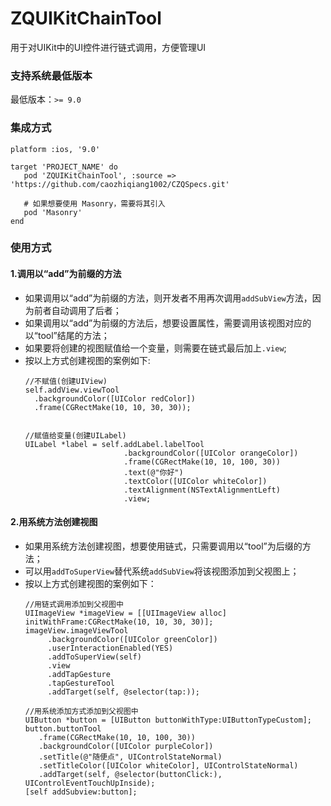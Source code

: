 # ZQUIKitChainTool
用于对UIKit中的UI控件进行链式调用，方便管理UI


### 支持系统最低版本

最低版本：`>= 9.0`

### 集成方式

```
platform :ios, '9.0'

target 'PROJECT_NAME' do
   pod 'ZQUIKitChainTool', :source => 'https://github.com/caozhiqiang1002/CZQSpecs.git'
   
   # 如果想要使用 Masonry，需要将其引入
   pod 'Masonry'
end
```

### 使用方式

#### 1.调用以“add”为前缀的方法
* 如果调用以“add”为前缀的方法，则开发者不用再次调用`addSubView`方法，因为前者自动调用了后者；
* 如果调用以“add”为前缀的方法后，想要设置属性，需要调用该视图对应的以“tool”结尾的方法；
* 如果要将创建的视图赋值给一个变量，则需要在链式最后加上`.view`;
* 按以上方式创建视图的案例如下:
  ```
  //不赋值(创建UIView)
  self.addView.viewTool
    .backgroundColor([UIColor redColor])
    .frame(CGRectMake(10, 10, 30, 30));
    
  
  //赋值给变量(创建UILabel)
  UILabel *label = self.addLabel.labelTool
                        .backgroundColor([UIColor orangeColor])
                        .frame(CGRectMake(10, 10, 100, 30))
                        .text(@"你好")
                        .textColor([UIColor whiteColor])
                        .textAlignment(NSTextAlignmentLeft)
                        .view;
  ```
  
#### 2.用系统方法创建视图
* 如果用系统方法创建视图，想要使用链式，只需要调用以“tool”为后缀的方法；
* 可以用`addToSuperView`替代系统`addSubView`将该视图添加到父视图上；
* 按以上方式创建视图的案例如下：
  ```
  //用链式调用添加到父视图中
  UIImageView *imageView = [[UIImageView alloc] initWithFrame:CGRectMake(10, 10, 30, 30)];
  imageView.imageViewTool
       .backgroundColor([UIColor greenColor])
       .userInteractionEnabled(YES)
       .addToSuperView(self)
       .view
       .addTapGesture
       .tapGestureTool
       .addTarget(self, @selector(tap:));
 
  //用系统添加方式添加到父视图中
  UIButton *button = [UIButton buttonWithType:UIButtonTypeCustom];
  button.buttonTool
     .frame(CGRectMake(10, 10, 100, 30))
     .backgroundColor([UIColor purpleColor])
     .setTitle(@"随便点", UIControlStateNormal)
     .setTitleColor([UIColor whiteColor], UIControlStateNormal)
     .addTarget(self, @selector(buttonClick:), UIControlEventTouchUpInside);
  [self addSubview:button];
  ```

